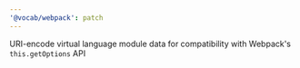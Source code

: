 ```yaml
---
'@vocab/webpack': patch
---
```


URI-encode virtual language module data for compatibility with Webpack's `this.getOptions` API
